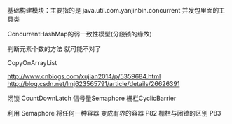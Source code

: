 基础构建模块：主要指的是 java.util.com.yanjinbin.concurrent 并发包里面的工具类



ConcurrentHashMap的弱一致性模型(分段锁的缘故)

判断元素个数的方法 就可能不对了

CopyOnArrayList

http://www.cnblogs.com/xujian2014/p/5359684.html 
http://blog.csdn.net/lmj623565791/article/details/26626391


闭锁 CountDownLatch 信号量Semaphore 栅栏CyclicBarrier


利用 Semaphore 将任何一种容器 变成有界的容器  P82
栅栏与闭锁的区别 P83
